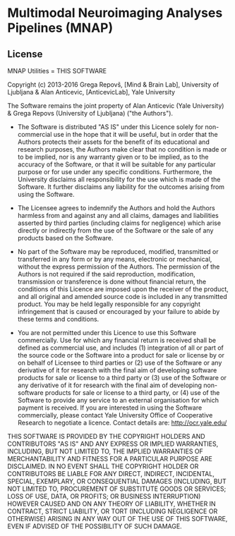 # Multimodal Neuroimaging Analyses Pipelines (MNAP)

## License

MNAP Utilities = THIS SOFTWARE

Copyright (c) 2013-2016 Grega Repovš, [Mind & Brain Lab], University of Ljubljana 
& Alan Anticevic, [AnticevicLab], Yale University

The Software remains the joint property of Alan Anticevic (Yale University) 
& Grega Repovs (University of Ljubljana) ("the Authors").

* The Software is distributed "AS IS" under this Licence solely for
non-commercial use in the hope that it will be useful, but in order
that the Authors protects their assets for
the benefit of its educational and research purposes, the Authors
make clear that no condition is made or to be implied, nor is any
warranty given or to be implied, as to the accuracy of the Software,
or that it will be suitable for any particular purpose or for use
under any specific conditions. Furthermore, the University disclaims
all responsibility for the use which is made of the Software. It
further disclaims any liability for the outcomes arising from using
the Software.

* The Licensee agrees to indemnify the Authors and hold the
Authors harmless from and against any and all claims, damages and
liabilities asserted by third parties (including claims for
negligence) which arise directly or indirectly from the use of the
Software or the sale of any products based on the Software.

* No part of the Software may be reproduced, modified, transmitted or
transferred in any form or by any means, electronic or mechanical,
without the express permission of the Authors. The permission of
the Authors is not required if the said reproduction, modification,
transmission or transference is done without financial return, the
conditions of this Licence are imposed upon the receiver of the
product, and all original and amended source code is included in any
transmitted product. You may be held legally responsible for any
copyright infringement that is caused or encouraged by your failure to
abide by these terms and conditions.

* You are not permitted under this Licence to use this Software
commercially. Use for which any financial return is received shall be
defined as commercial use, and includes (1) integration of all or part
of the source code or the Software into a product for sale or license
by or on behalf of Licensee to third parties or (2) use of the
Software or any derivative of it for research with the final aim of
developing software products for sale or license to a third party or
(3) use of the Software or any derivative of it for research with the
final aim of developing non-software products for sale or license to a
third party, or (4) use of the Software to provide any service to an
external organisation for which payment is received. If you are
interested in using the Software commercially, please contact 
Yale University Office of Cooperative Research to negotiate a licence. 
Contact details are: http://ocr.yale.edu/

THIS SOFTWARE IS PROVIDED BY THE COPYRIGHT HOLDERS AND CONTRIBUTORS
"AS IS" AND ANY EXPRESS OR IMPLIED WARRANTIES, INCLUDING, BUT NOT LIMITED TO,
THE IMPLIED WARRANTIES OF MERCHANTABILITY AND FITNESS FOR A PARTICULAR PURPOSE
ARE DISCLAIMED. IN NO EVENT SHALL THE COPYRIGHT HOLDER OR CONTRIBUTORS BE LIABLE
FOR ANY DIRECT, INDIRECT, INCIDENTAL, SPECIAL, EXEMPLARY, OR CONSEQUENTIAL DAMAGES
(INCLUDING, BUT NOT LIMITED TO, PROCUREMENT OF SUBSTITUTE GOODS OR SERVICES; LOSS
OF USE, DATA, OR PROFITS; OR BUSINESS INTERRUPTION) HOWEVER CAUSED AND ON ANY
THEORY OF LIABILITY, WHETHER IN CONTRACT, STRICT LIABILITY, OR TORT (INCLUDING
NEGLIGENCE OR OTHERWISE) ARISING IN ANY WAY OUT OF THE USE OF THIS SOFTWARE,
EVEN IF ADVISED OF THE POSSIBILITY OF SUCH DAMAGE.
